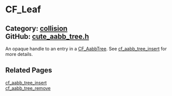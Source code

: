 # CF_Leaf

Category: [collision](https://github.com/RandyGaul/cute_framework/blob/master/docs/api_reference?id=collision)  
GitHub: [cute_aabb_tree.h](https://github.com/RandyGaul/cute_framework/blob/master/include/cute_aabb_tree.h)  
---

An opaque handle to an entry in a [CF_AabbTree](https://github.com/RandyGaul/cute_framework/blob/master/docs/collision/cf_aabbtree.md). See [cf_aabb_tree_insert](https://github.com/RandyGaul/cute_framework/blob/master/docs/collision/cf_aabb_tree_insert.md) for more details.

## Related Pages

[cf_aabb_tree_insert](https://github.com/RandyGaul/cute_framework/blob/master/docs/collision/cf_aabb_tree_insert.md)  
[cf_aabb_tree_remove](https://github.com/RandyGaul/cute_framework/blob/master/docs/collision/cf_aabb_tree_remove.md)  

